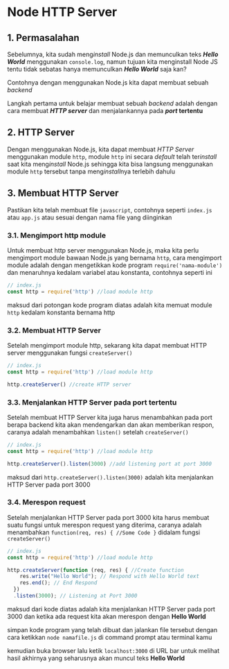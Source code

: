 # Node HTTP Server

## 1. Permasalahan

Sebelumnya, kita sudah meng*install* Node.js dan memunculkan teks ***Hello World*** menggunakan `console.log`, namun tujuan kita menginstall Node JS tentu tidak sebatas hanya memunculkan ***Hello World*** saja kan?

Contohnya dengan menggunakan Node.js kita dapat membuat sebuah *backend*

Langkah pertama untuk belajar membuat sebuah *backend* adalah dengan cara membuat ***HTTP server*** dan menjalankannya pada ***port* tertentu**

## 2. HTTP Server

Dengan menggunakan Node.js, kita dapat membuat *HTTP Server*  menggunakan module `http`, module `http` ini secara *default* telah ter*install* saat kita meng*install* Node.js sehingga kita bisa langsung menggunakan module `http` tersebut tanpa meng*install*nya terlebih dahulu

## 3. Membuat HTTP Server

Pastikan kita telah membuat file `javascript`, contohnya seperti `index.js` atau `app.js` atau sesuai dengan nama file yang diinginkan

### 3.1. Mengimport http module

Untuk membuat http server menggunakan Node.js, maka kita perlu mengimport module bawaan Node.js yang bernama `http`, cara mengimport module adalah dengan mengetikkan kode program `require('nama-module')` dan menaruhnya kedalam variabel atau konstanta, contohnya seperti ini

```javascript
// index.js
const http = require('http') //load module http
```

maksud dari potongan kode program diatas adalah kita memuat module `http` kedalam konstanta bernama http

### 3.2. Membuat HTTP Server

Setelah mengimport module http, sekarang kita dapat membuat HTTP server menggunakan fungsi `createServer()`

```javascript
// index.js
const http = require('http') //load module http

http.createServer() //create HTTP server
```

### 3.3. Menjalankan HTTP Server pada port tertentu

Setelah membuat HTTP Server kita juga harus menambahkan pada port berapa backend kita akan mendengarkan dan akan memberikan respon, caranya adalah menambahkan `listen()` setelah `createServer()`

```javascript
// index.js
const http = require('http') //load module http

http.createServer().listen(3000) //add listening port at port 3000
```

maksud dari `http.createServer().listen(3000)` adalah kita menjalankan HTTP Server pada port 3000

### 3.4. Merespon request

Setelah menjalankan HTTP Server pada port 3000 kita harus membuat suatu fungsi untuk merespon request yang diterima, caranya adalah menambahkan `function(req, res) { //Some Code }` didalam fungsi `createServer()`

```javascript
// index.js
const http = require('http') //load module http

http.createServer(function (req, res) { //Create function
    res.write("Hello World"); // Respond with Hello World text
    res.end(); // End Respond
  })
  .listen(3000); // Listening at Port 3000
```

maksud dari kode diatas adalah kita menjalankan HTTP Server pada port 3000 dan ketika ada request kita akan merespon dengan **Hello World**

simpan kode program yang telah dibuat dan jalankan file tersebut dengan cara ketikkan `node namafile.js` di command prompt atau terminal kamu

kemudian buka browser lalu ketik `localhost:3000` di URL bar untuk melihat hasil akhirnya yang seharusnya akan muncul teks **Hello World**
